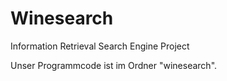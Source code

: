 # Winesearch
Information Retrieval Search Engine Project

Unser Programmcode ist im Ordner "winesearch".

